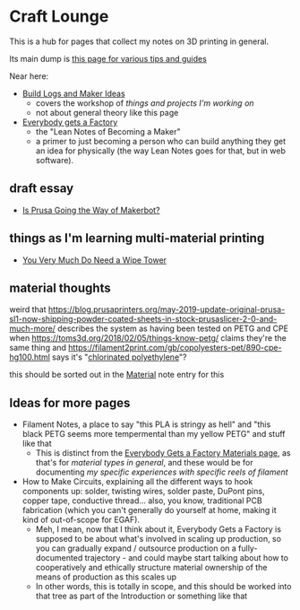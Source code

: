 # Craft Lounge

This is a hub for pages that collect my notes on 3D printing in general.

Its main dump is [this page for various tips and guides](ff08355c-904d-4c3f-a045-0f327bfd6b9b.md)

Near here:

- [Build Logs and Maker Ideas](b2694758-f919-4d46-a29b-7bbf189eab38.md)
  - covers the workshop of *things and projects I'm working on*
  - not about general theory like this page
- [Everybody gets a Factory](8cbd867d-1a63-4d1f-9c83-cab019fe87bd.md)
  - the "Lean Notes of Becoming a Maker"
  - a primer to just becoming a person who can build anything they get an idea for physically (the way Lean Notes goes for that, but in web software).

## draft essay

- [Is Prusa Going the Way of Makerbot?](5ce33d60-5385-4aed-a86d-4b46190d6057.md)

## things as I'm learning multi-material printing

- [You Very Much Do Need a Wipe Tower](91879ff9-7644-428f-87c8-3bfe87357dde.md)

## material thoughts

weird that https://blog.prusaprinters.org/may-2019-update-original-prusa-sl1-now-shipping-powder-coated-sheets-in-stock-prusaslicer-2-0-and-much-more/ describes the system as having been tested on PETG and CPE when https://toms3d.org/2018/02/05/things-know-petg/ claims they're the same thing and https://filament2print.com/gb/copolyesters-pet/890-cpe-hg100.html says it's "[chlorinated polyethylene](https://en.wikipedia.org/wiki/Chlorinated_polyethylene)"?

this should be sorted out in the [Material][] note entry for this

[Material]: 2e435ad4-c7a6-4f8f-9617-511fb10c431a.md

## Ideas for more pages

- Filament Notes, a place to say "this PLA is stringy as hell" and "this black PETG seems more tempermental than my yellow PETG" and stuff like that
  - This is distinct from the [Everybody Gets a Factory Materials page][EGAFM], as that's for *material types in general*, and these would be for documenting *my specific experiences with specific reels of filament*
- How to Make Circuits, explaining all the different ways to hook components up: solder, twisting wires, solder paste, DuPont pins, copper tape, conductive thread... also, you know, traditional PCB fabrication (which you can't generally do yourself at home, making it kind of out-of-scope for EGAF).
  - Meh, I mean, now that I think about it, Everybody Gets a Factory is supposed to be about what's involved in scaling up production, so you can gradually expand / outsource production on a fully-documented trajectory - and could maybe start talking about how to cooperatively and ethically structure material ownership of the means of production as this scales up
  - In other words, this is totally in scope, and this should be worked into that tree as part of the Introduction or something like that

[EGAFM]: 2e435ad4-c7a6-4f8f-9617-511fb10c431a.md
